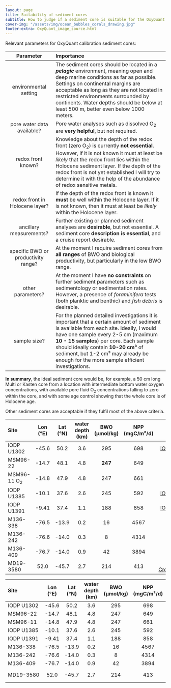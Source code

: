 ```yaml
---
layout: page
title: Suitability of sediment cores
subtitle: How to judge if a sediment core is suitable for the OxyQuant calibration study? 
cover-img: "/assets/img/ocean_bubbles_corals_drawing.jpg"
footer-extra: OxyQuant_image_source.html
---
```

Relevant parameters for OxyQuant calibration sediment cores:

| Parameter | Importance |
|:-------------:|:----------------|
| environmental setting | The sediment cores should be located in a ***pelagic*** environment, meaning open and deep marine conditions as far as possible. Settings on continental margins are acceptable as long as they are not located in restricted environments surrounded by continents. Water depths should be below at least 500 m, better even below 1000 meters. |
| pore water data available? | Pore water analyses such as dissolved O<sub>2</sub> are **very helpful**, but not required. |
| redox front known? | Knowledge about the depth of the redox front (zero O<sub>2</sub>) is currently **not essential**. However, if it is not known it must at least be *likely* that the redox front lies within the Holocene sediment layer. If the depth of the redox front is not yet established I will try to determine it with the help of the abundance of redox sensitive metals. |
| redox front in Holocene layer? | If the depth of the redox front is known it **must** be well within the Holocene layer. If it is not known, then it must at least be *likely* within the Holocene layer. |
| ancillary measurements? | Further existing or planned sediment analyses are **desirable**, but not essential. A sediment core **description is essential**, and a cruise report desirable. |
| specific BWO or productivity range? | At the moment I require sediment cores from **all ranges** of BWO and biological productivity, but particularly in the low BWO range. |
| other parameters? | At the moment I have **no constraints** on further sediment parameters such as sedimentology or sedimentation rates. However, a presence of *foraminifera* tests (both planktic and benthic) and *fish debris* is desirable. |
| sample size? | For the planned detailed investigations it is important that a certain amount of sediment is available from each site. Ideally, I would have one sample every 2-5 cm (maximum **10 - 15 samples**) per core. Each sample should ideally contain **10-20 cm³** of sediment, but 1-2 cm³ may already be enough for the more sample efficient investigations. |
**In summary**, the ideal sediment core would be, for example, a 50 cm long Multi or Kasten core from a location with intermediate bottom water oxygen concentrations, with available pore fluid O<sub>2</sub> concentrations falling to zero within the core, and with some age control showing that the whole core is of Holocene age.  

Other sediment cores are acceptable if they fulfil most of the above criteria.


| Site | Lon (°E) | Lat (°N) | water depth (km) | BWO (µmol/kg) | NPP (mgC/m²/d) | thanks to |
|:----------------|:-----------:|:--------:|:-------:|:-------:|:-------:|:-------:|
| IODP U1302 | -45.6 | 50.2 | 3.6 | 295 | 698 | [IODP](https://www.iodp.org/){:target="_blank"} |
| MSM96-22 | -14.7 | 48.1 | 4.8 | **247** | 649 | [F. Scholz](/OxyQuant/collaborators) |
| MSM96-11 O<sub>2</sub>  | -14.8 | 47.9 | 4.8 | 247 | 661 | [F. Scholz](/OxyQuant/collaborators) |
| IODP U1385 | -10.1 | 37.6 | 2.6 | 245 | 592 | [IODP](https://www.iodp.org/){:target="_blank"} |
| IODP U1391 | -9.41 | 37.4 | 1.1 | 188 | 858 | [IODP](https://www.iodp.org/){:target="_blank"} |
| M136-338 | -76.5 | -13.9 | 0.2 | 16 | 4567 | [F. Scholz](/OxyQuant/collaborators) |
| M136-242 | -76.6 | -14.0 | 0.3 | 8 | 4314 | [F. Scholz](/OxyQuant/collaborators) |
| M136-409 | -76.7 | -14.0 | 0.9 | 42 | 3894 | [F. Scholz](/OxyQuant/collaborators) |
| MD19-3580 | 52.0 | -45.7 | 2.7 | 214 | 413 | [X. Crosta](https://www.epoc.u-bordeaux.fr/indiv/XCrosta/){:target="_blank"} |  



| <div style="width:100px">Site</div> | Lon (°E) | Lat (°N) | water depth (km) | BWO (µmol/kg) | NPP (mgC/m²/d) | <div style="width:80px">thanks to</div> |
|:----------------|:-----------:|:--------:|:-------:|:-------:|:-------:|:-------:|
| IODP U1302 | -45.6 | 50.2 | 3.6 | 295 | 698 | [IODP](https://www.iodp.org/){:target="_blank"} |
| MSM96-22 | -14.7 | 48.1 | 4.8 | 247 | 649 | [F. Scholz](/OxyQuant/collaborators) |
| MSM96-11 | -14.8 | 47.9 | 4.8 | 247 | 661 | [F. Scholz](/OxyQuant/collaborators) |
| IODP U1385 | -10.1 | 37.6 | 2.6 | 245 | 592 | [IODP](https://www.iodp.org/){:target="_blank"} |
| IODP U1391 | -9.41 | 37.4 | 1.1 | 188 | 858 | [IODP](https://www.iodp.org/){:target="_blank"} |
| M136-338 | -76.5 | -13.9 | 0.2 | 16 | 4567 | [F. Scholz](/OxyQuant/collaborators) |
| M136-242 | -76.6 | -14.0 | 0.3 | 8 | 4314 | [F. Scholz](/OxyQuant/collaborators) |
| M136-409 | -76.7 | -14.0 | 0.9 | 42 | 3894 | [F. Scholz](/OxyQuant/collaborators) |
| MD19-3580 | 52.0 | -45.7 | 2.7 | 214 | 413 | [X. Crosta](https://www.epoc.u-bordeaux.fr/indiv/XCrosta/){:target="_blank"} |